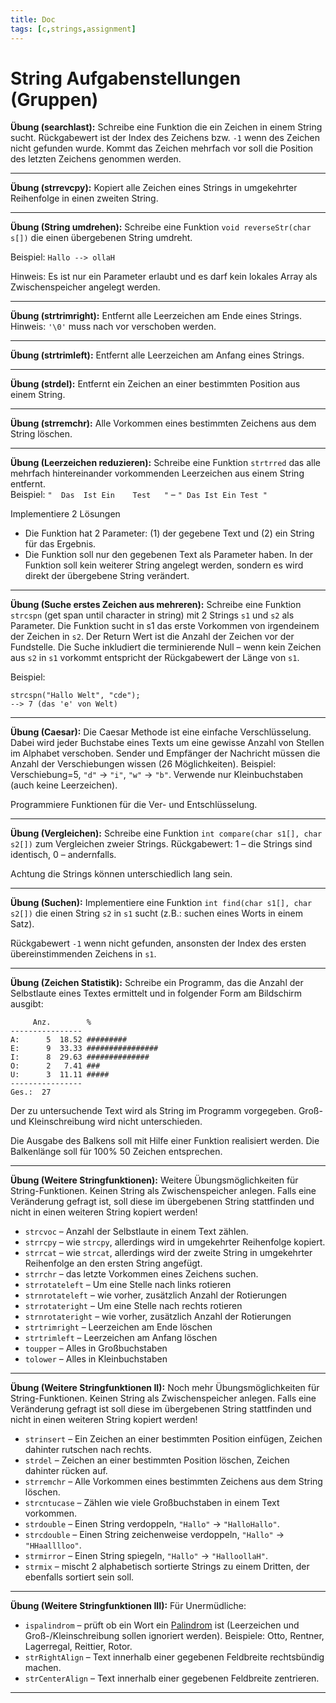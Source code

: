 ```yaml
---
title: Doc
tags: [c,strings,assignment]
---
```


# String Aufgabenstellungen (Gruppen)

**Übung (searchlast):**
Schreibe eine Funktion die ein Zeichen in einem String sucht. Rückgabewert ist der Index des Zeichens bzw. `-1` wenn des Zeichen nicht gefunden wurde. Kommt das Zeichen mehrfach vor soll die Position des letzten Zeichens genommen werden.

---

**Übung (strrevcpy):**
Kopiert alle Zeichen eines Strings in umgekehrter Reihenfolge in einen zweiten String.

---

**Übung (String umdrehen):**
Schreibe eine Funktion `void reverseStr(char s[])` die einen übergebenen String umdreht.

Beispiel: `Hallo --> ollaH`

Hinweis: Es ist nur ein Parameter erlaubt und es darf kein lokales Array als Zwischenspeicher angelegt werden.

---

**Übung (strtrimright):**
Entfernt alle Leerzeichen am Ende eines Strings.
Hinweis: `'\0'` muss nach vor verschoben werden.

---

**Übung (strtrimleft):**
Entfernt alle Leerzeichen am Anfang eines Strings.

---

**Übung (strdel):**
Entfernt ein Zeichen an einer bestimmten Position aus einem String.

---

**Übung (strremchr):**
Alle Vorkommen eines bestimmten Zeichens aus dem String löschen.

---

**Übung (Leerzeichen reduzieren):**
Schreibe eine Funktion `strtrred` das alle mehrfach hintereinander vorkommenden Leerzeichen aus einem String entfernt.\
Beispiel: 
`"  Das  Ist Ein    Test   "` – `" Das Ist Ein Test "`

Implementiere 2 Lösungen

- Die Funktion hat 2 Parameter: (1) der gegebene Text und (2) ein String für das Ergebnis.
- Die Funktion soll nur den gegebenen Text als Parameter haben. 
In der Funktion soll kein weiterer String angelegt werden, sondern es wird direkt der übergebene String verändert.

---

**Übung (Suche erstes Zeichen aus mehreren):**
Schreibe eine Funktion `strcspn` (get span until character in string) mit 2 Strings `s1` und `s2` als Parameter.
Die Funktion sucht in s1 das erste Vorkommen von irgendeinem der Zeichen in `s2`.
Der Return Wert ist die Anzahl der Zeichen vor der Fundstelle.
Die Suche inkludiert die terminierende Null – wenn kein Zeichen aus `s2` in `s1` vorkommt entspricht der Rückgabewert der Länge von `s1`.

Beispiel:

```
strcspn("Hallo Welt", "cde");
--> 7 (das 'e' von Welt)
```


---

**Übung (Caesar):**
Die Caesar Methode ist eine einfache Verschlüsselung. Dabei wird jeder Buchstabe eines Texts um eine gewisse Anzahl von Stellen im Alphabet verschoben. Sender und Empfänger der Nachricht müssen die Anzahl der Verschiebungen wissen (26 Möglichkeiten). Beispiel: Verschiebung=5, `"d"` $\longrightarrow$ `"i"`, `"w"` $\longrightarrow$ `"b"`. Verwende nur Kleinbuchstaben (auch keine Leerzeichen).

Programmiere Funktionen für die Ver- und Entschlüsselung.

---

**Übung (Vergleichen):**
Schreibe eine Funktion `int compare(char s1[], char s2[])` zum Vergleichen zweier Strings.
Rückgabewert: 1 – die Strings sind identisch, 0 – andernfalls.

Achtung die Strings können unterschiedlich lang sein.

---

**Übung (Suchen):**
Implementiere eine Funktion `int find(char s1[], char s2[])` die einen String `s2` in `s1` sucht (z.B.: suchen eines Worts in einem Satz). 

Rückgabewert `-1` wenn nicht gefunden, ansonsten der Index des ersten übereinstimmenden Zeichens in `s1`.

---

**Übung (Zeichen Statistik):**
Schreibe ein Programm, das die Anzahl der Selbstlaute eines Textes ermittelt und in folgender Form am Bildschirm ausgibt:

```
     Anz.    	 %
----------------
A:      5  18.52 #########
E:      9  33.33 ################
I:      8  29.63 ##############
O:      2   7.41 ###
U:      3  11.11 #####
----------------
Ges.:  27
```

Der zu untersuchende Text wird als String im Programm vorgegeben.  Groß- und Kleinschreibung wird nicht unterschieden.

Die Ausgabe des Balkens soll mit Hilfe einer Funktion realisiert werden. Die Balkenlänge soll für 100% 50 Zeichen entsprechen.

---



**Übung (Weitere Stringfunktionen):**
Weitere Übungsmöglichkeiten für String-Funktionen. Keinen String als Zwischenspeicher anlegen. Falls eine Veränderung gefragt ist, soll diese im übergebenen String stattfinden und nicht in einen weiteren String kopiert werden!


- `strcvoc` – Anzahl der Selbstlaute in einem Text zählen.
- `strrcpy` – wie `strcpy`, allerdings wird in umgekehrter Reihenfolge kopiert.
- `strrcat` – wie `strcat`, allerdings wird der zweite String in umgekehrter Reihenfolge an den ersten String angefügt.
- `strrchr` – das letzte Vorkommen eines Zeichens suchen.
- `strrotateleft` – Um eine Stelle nach links rotieren
- `strnrotateleft` – wie vorher, zusätzlich Anzahl der Rotierungen
- `strrotateright` – Um eine Stelle nach rechts rotieren
- `strnrotateright` – wie vorher, zusätzlich Anzahl der Rotierungen
- `strtrimright` – Leerzeichen am Ende löschen
- `strtrimleft` – Leerzeichen am Anfang löschen
- `toupper` – Alles in Großbuchstaben
- `tolower` – Alles in Kleinbuchstaben

---

**Übung (Weitere Stringfunktionen II):**
Noch mehr Übungsmöglichkeiten für String-Funktionen. Keinen String als Zwischenspeicher anlegen.
Falls eine Veränderung gefragt ist soll diese im übergebenen String stattfinden und nicht in einen weiteren String kopiert werden!

- `strinsert` – Ein Zeichen an einer bestimmten Position einfügen, Zeichen dahinter rutschen nach rechts.
- `strdel` – Zeichen an einer bestimmten Position löschen, Zeichen dahinter rücken auf.
- `strremchr` – Alle Vorkommen eines bestimmten Zeichens aus dem String löschen.
- `strcntucase` – Zählen wie viele Großbuchstaben in einem Text vorkommen.
- `strdouble` – Einen String verdoppeln, `"Hallo"` $\longrightarrow$ `"HalloHallo"`.
- `strcdouble` – Einen String zeichenweise verdoppeln, `"Hallo"` $\longrightarrow$ `"HHaalllloo"`.
- `strmirror` – Einen String spiegeln, `"Hallo"` $\longrightarrow$ `"HalloollaH"`.
- `strmix` – mischt 2 alphabetisch sortierte Strings zu einem Dritten, der ebenfalls sortiert sein soll.

---

**Übung (Weitere Stringfunktionen III):**
Für Unermüdliche:

- `ispalindrom` – prüft ob ein Wort ein [Palindrom](http://de.wikipedia.org/wiki/Palindrom) ist (Leerzeichen und Groß-/Kleinschreibung sollen ignoriert werden). Beispiele: Otto, Rentner, Lagerregal, Reittier, Rotor.
- `strRightAlign` – Text innerhalb einer gegebenen Feldbreite rechtsbündig machen.
- `strCenterAlign` – Text innerhalb einer gegebenen Feldbreite zentrieren.

---








